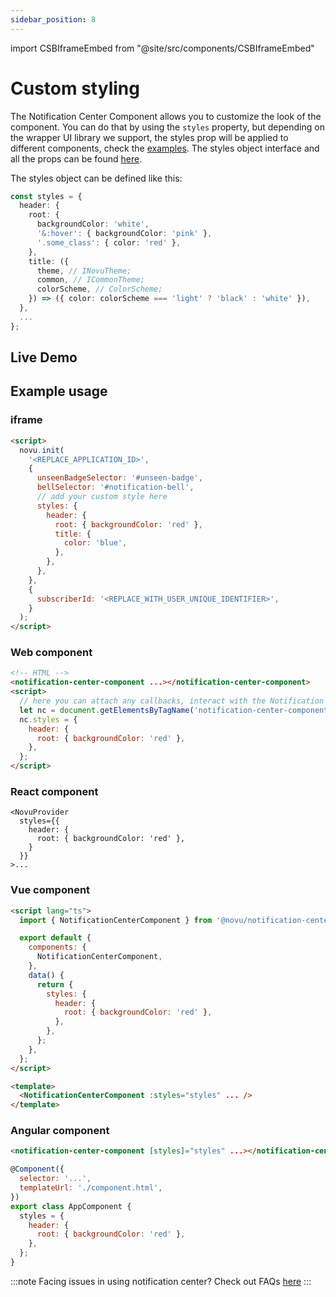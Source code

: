 ```yaml
---
sidebar_position: 8
---
```


import CSBIframeEmbed from "@site/src/components/CSBIframeEmbed"

# Custom styling

The Notification Center Component allows you to customize the look of the component. You can do that by using the `styles` property, but depending on the wrapper UI library we support, the styles prop will be applied to different components, check the [examples](#example-usage). The styles object interface and all the props can be found [here](./react/api-reference#styles-interface).

The styles object can be defined like this:

```typescript
const styles = {
  header: {
    root: {
      backgroundColor: 'white',
      '&:hover': { backgroundColor: 'pink' },
      '.some_class': { color: 'red' },
    },
    title: ({
      theme, // INovuTheme;
      common, // ICommonTheme;
      colorScheme, // ColorScheme;
    }) => ({ color: colorScheme === 'light' ? 'black' : 'white' }),
  },
  ...
};
```

## Live Demo

<CSBIframeEmbed sandBoxId="novu-notification-center-style-customize-zlovp9" title="Novu Notification Center Styles Customize" module="/styles.ts,/App.tsx,/Novu.tsx" highlights="7,9,10" />

## Example usage

### iframe

```html
<script>
  novu.init(
    '<REPLACE_APPLICATION_ID>',
    {
      unseenBadgeSelector: '#unseen-badge',
      bellSelector: '#notification-bell',
      // add your custom style here
      styles: {
        header: {
          root: { backgroundColor: 'red' },
          title: {
            color: 'blue',
          },
        },
      },
    },
    {
      subscriberId: '<REPLACE_WITH_USER_UNIQUE_IDENTIFIER>',
    }
  );
</script>
```

### Web component

```html
<!-- HTML -->
<notification-center-component ...></notification-center-component>
<script>
  // here you can attach any callbacks, interact with the Notification Center Web Component API
  let nc = document.getElementsByTagName('notification-center-component')[0];
  nc.styles = {
    header: {
      root: { backgroundColor: 'red' },
    },
  };
</script>
```

### React component

```tsx
<NovuProvider
  styles={{
    header: {
      root: { backgroundColor: 'red' },
    }
  }}
>...
```

### Vue component

```html
<script lang="ts">
  import { NotificationCenterComponent } from '@novu/notification-center-vue';

  export default {
    components: {
      NotificationCenterComponent,
    },
    data() {
      return {
        styles: {
          header: {
            root: { backgroundColor: 'red' },
          },
        },
      };
    },
  };
</script>

<template>
  <NotificationCenterComponent :styles="styles" ... />
</template>
```

### Angular component

```html
<notification-center-component [styles]="styles" ...></notification-center-component>
```

```javascript
@Component({
  selector: '...',
  templateUrl: './component.html',
})
export class AppComponent {
  styles = {
    header: {
      root: { backgroundColor: 'red' },
    },
  };
}
```

:::note
Facing issues in using notification center? Check out FAQs [here](./FAQ)
:::

